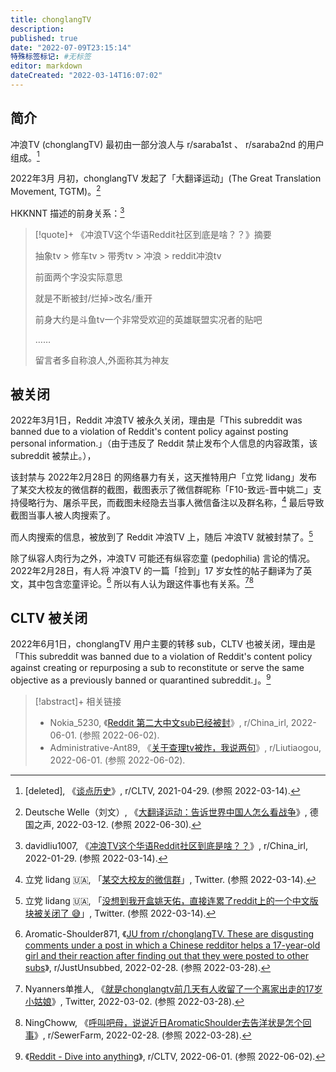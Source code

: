 ```yaml
---
title: chonglangTV
description:
published: true
date: "2022-07-09T23:15:14"
特殊标签标记: #无标签
editor: markdown
dateCreated: "2022-03-14T16:07:02"
---
```


## 简介

冲浪TV (chonglangTV) 最初由一部分浪人与 r/saraba1st 、 r/saraba2nd 的用户组成。[^n171wj]

[^n171wj]: [deleted], 《[谈点历史](https://web.archive.org/web/20220109185648/https://old.reddit.com/r/CLTV/comments/n171wj/谈点历史/)》, r/CLTV, 2021-04-29. (参照 2022-03-14).

2022年3月 月初，chonglangTV 发起了「大翻译运动」(The Great Translation Movement, TGTM)。[^TGTM]

[^TGTM]: Deutsche Welle（刘文）, 《[大翻译运动：告诉世界中国人怎么看战争](https://web.archive.org/web/20220604160116/https://www.dw.com/zh/大翻译运动告诉世界中国人怎么看战争/a-61105169)》, 德国之声, 2022-03-12. (参照 2022-06-30).

HKKNNT 描述的前身关系：[^sf5qow]

[^sf5qow]: davidliu1007, 《[冲浪TV这个华语Reddit社区到底是啥？？](https://old.reddit.com/r/China_irl/comments/sf5qow/冲浪tv这个华语reddit社区到底是啥/hunwxei/)》, r/China_irl, 2022-01-29. (参照 2022-03-14).

> [!quote]+ 《冲浪TV这个华语Reddit社区到底是啥？？》摘要
>
> 抽象tv > 修车tv > 带秀tv > 冲浪 > reddit冲浪tv
>
> 前面两个字没实际意思
>
> 就是不断被封/烂掉>改名/重开
>
> 前身大约是斗鱼tv一个非常受欢迎的英雄联盟实况者的贴吧
>  
> ……
>  
> 留言者多自称浪人,外面称其为神友

## 被关闭

2022年3月1日，Reddit 冲浪TV 被永久关闭，理由是「This subreddit was banned due to a violation of Reddit's content policy against posting personal information.」（由于违反了 Reddit 禁止发布个人信息的内容政策，该 subreddit 被禁止。），

该封禁与 2022年2月28日 的网络暴力有关，这天推特用户「立党 lidang」发布了某交大校友的微信群的截图，截图表示了微信群昵称「F10-致远-晋中姚二」支持侵略行为、屠杀平民，而截图未经隐去当事人微信备注以及群名称，[^0743] 最后导致截图当事人被人肉搜索了。

[^0743]: 立党 lidang 🇺🇦, 「[某交大校友的微信群](https://twitter.com/lidangzzz/status/1498012522770743300)」, Twitter. (参照 2022-03-14).

而人肉搜索的信息，被放到了 Reddit 冲浪TV 上，随后 冲浪TV 就被封禁了。[^31605]

[^31605]: 立党 lidang 🇺🇦, 「[没想到我开盒姚天佑，直接连累了reddit上的一个中文版块被关闭了 😅](https://web.archive.org/web/20220301230807/https://twitter.com/lidangzzz/status/1498797082316050437)」, Twitter. (参照 2022-03-14).

除了纵容人肉行为之外，冲浪TV 可能还有纵容恋童 (pedophilia) 言论的情况。2022年2月28日，有人将 冲浪TV 的一篇「捡到」17 岁女性的帖子翻译为了英文，其中包含恋童评论。[^t36xcb] 所以有人认为跟这件事也有关系。[^6010][^t39cim]

[^t36xcb]: Aromatic-Shoulder871, 《[JU from r/chonglangTV. These are disgusting comments under a post in which a Chinese redditor helps a 17-year-old girl and their reaction after finding out that they were posted to other subs](https://web.archive.org/web/20220228043432/https://www.reddit.com/gallery/t36xcb)》, r/JustUnsubbed, 2022-02-28. (参照 2022-03-28).

[^6010]: Nyanners单推人, 《[就是chonglangtv前几天有人收留了一个离家出走的17岁小姑娘](https://web.archive.org/web/20220302033707/https://twitter.com/joeywuyiqiu/status/1498864814155776010)》, Twitter, 2022-03-02. (参照 2022-03-28).

[^t39cim]: NingChoww, 《[呼叫吧母，说说近日AromaticShoulder去告洋状是怎个回事](htpps://www.reddit.com/r/SewerFarm/comments/t39cim/呼叫吧母说说近日aromaticshoulder去告洋状是怎个回事/)》, r/SewerFarm, 2022-02-28. (参照 2022-03-28).

## CLTV 被关闭

2022年6月1日，chonglangTV 用户主要的转移 sub，CLTV 也被关闭，理由是「This subreddit was banned due to a violation of Reddit's content policy against creating or repurposing a sub to reconstitute or serve the same objective as a previously banned or quarantined subreddit.」。[^CLTV_ban]

[^CLTV_ban]: 《[Reddit - Dive into anything](https://web.archive.org/web/20220601021258/https://www.reddit.com/r/CLTV/)》, r/CLTV, 2022-06-01. (参照 2022-06-02).

> [!abstract]+ 相关链接
>
> +   Nokia\_5230, 《[Reddit 第二大中文sub已经被封](https://web.archive.org/web/20220601020051/https://www.reddit.com/r/China_irl/comments/v20cm9/reddit_第二大中文sub已经被封/)》, r/China_irl, 2022-06-01. (参照 2022-06-02).
> +   Administrative-Ant89, 《[关于查理tv被炸，我说两句](https://web.archive.org/web/20220601024836/https://www.reddit.com/r/Liutiaogou/comments/v23yn5/关于查理tv被炸我说两句/)》, r/Liutiaogou, 2022-06-01. (参照 2022-06-02).

